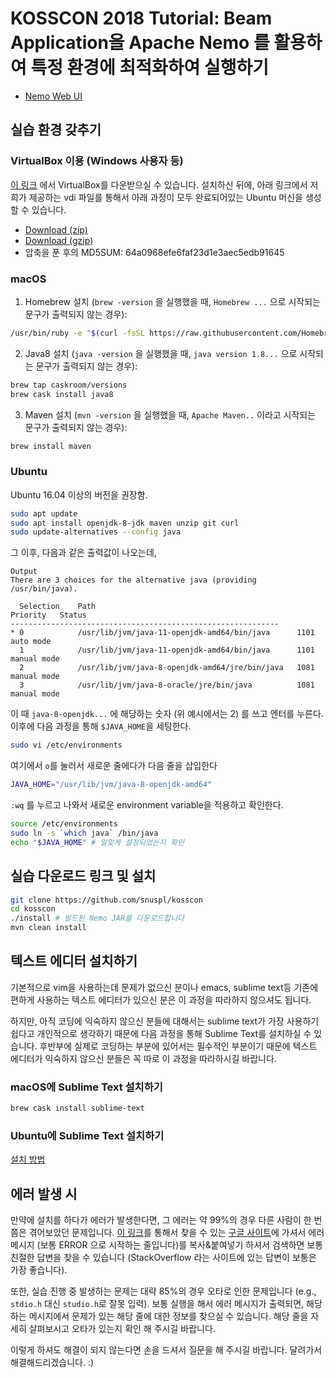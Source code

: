 # KOSSCON 2018 Tutorial: Beam Application을 Apache Nemo 를 활용하여 특정 환경에 최적화하여 실행하기

* [Nemo Web UI](https://nemowebui.snuspl.snu.ac.kr:50443)

## 실습 환경 갖추기

### VirtualBox 이용 (Windows 사용자 등)

[이 링크](https://download.virtualbox.org/virtualbox/5.2.22/VirtualBox-5.2.22-126460-Win.exe) 에서 VirtualBox를 다운받으실 수 있습니다. 설치하신 뒤에, 아래 링크에서 저희가 제공하는 vdi 파일를 통해서 아래 과정이 모두 완료되어있는 Ubuntu 머신을 생성할 수 있습니다.

* [Download (zip)](https://snuspl.snu.ac.kr:50443/static/KossconNemo.zip)
* [Download (gzip)](https://snuspl.snu.ac.kr:50443/static/KossconNemo.vdi.gz)
* 압축을 푼 후의 MD5SUM: 64a0968efe6faf23d1e3aec5edb91645

### macOS

1. Homebrew 설치 (`brew -version` 을 실행했을 때, `Homebrew ...` 으로 시작되는 문구가 출력되지 않는 경우):
```bash
/usr/bin/ruby -e "$(curl -fsSL https://raw.githubusercontent.com/Homebrew/install/master/install)"
```

2. Java8 설치 (`java -version` 을 실행했을 때, `java version 1.8...` 으로 시작되는 문구가 출력되지 않는 경우):
```bash
brew tap caskroom/versions
brew cask install java8
```

3. Maven 설치 (`mvn -version` 을 실행했을 때, `Apache Maven..` 이라고 시작되는 문구가 출력되지 않는 경우):
```bash
brew install maven
```


### Ubuntu

Ubuntu 16.04 이상의 버전을 권장함.

```bash
sudo apt update
sudo apt install openjdk-8-jdk maven unzip git curl
sudo update-alternatives --config java
```

그 이후, 다음과 같은 출력값이 나오는데,

```
Output
There are 3 choices for the alternative java (providing /usr/bin/java).

  Selection    Path                                            Priority   Status
------------------------------------------------------------
* 0            /usr/lib/jvm/java-11-openjdk-amd64/bin/java      1101      auto mode
  1            /usr/lib/jvm/java-11-openjdk-amd64/bin/java      1101      manual mode
  2            /usr/lib/jvm/java-8-openjdk-amd64/jre/bin/java   1081      manual mode
  3            /usr/lib/jvm/java-8-oracle/jre/bin/java          1081      manual mode
```

이 때 `java-8-openjdk...` 에 해당하는 숫자 (위 예시에서는 2) 를 쓰고 엔터를 누른다.
이후에 다음 과정을 통해 `$JAVA_HOME`을 세팅한다.

```bash
sudo vi /etc/environments
```

여기에서 `o`를 눌러서 새로운 줄에다가 다음 줄을 삽입한다

```sh
JAVA_HOME="/usr/lib/jvm/java-8-openjdk-amd64"
```

`:wq` 를 누르고 나와서 새로운 environment variable을 적용하고 확인한다.

```bash
source /etc/environments
sudo ln -s `which java` /bin/java
echo "$JAVA_HOME" # 알맞게 설정되었는지 확인
```

## 실습 다운로드 링크 및 설치

```bash
git clone https://github.com/snuspl/kosscon
cd kosscon
./install # 빌드된 Nemo JAR를 다운로드합니다
mvn clean install
```

## 텍스트 에디터 설치하기

기본적으로 vim을 사용하는데 문제가 없으신 분이나 emacs, sublime text등 기존에 편하게 사용하는 텍스트 에디터가 있으신 분은 이 과정을 따라하지 않으셔도 됩니다.

하지만, 아직 코딩에 익숙하지 않으신 분들에 대해서는 sublime text가 가장 사용하기 쉽다고 개인적으로 생각하기 때문에 다음 과정을 통해 Sublime Text를 설치하실 수 있습니다. 후반부에 실제로 코딩하는 부분에 있어서는 필수적인 부분이기 때문에 텍스트 에디터가 익숙하지 않으신 분들은 꼭 따로 이 과정을 따라하시길 바랍니다.

### macOS에 Sublime Text 설치하기

```bash
brew cask install sublime-text
```

### Ubuntu에 Sublime Text 설치하기

[설치 방법](https://www.sublimetext.com/docs/3/linux_repositories.html#apt)

## 에러 발생 시

만약에 설치를 하다가 에러가 발생한다면, 그 에러는 약 99%의 경우 다른 사람이 한 번쯤은 겪어보았던 문제입니다. [이 링크](https://www.google.com)를 통해서 찾을 수 있는 [구글 사이트](https://www.google.com)에 가셔서 에러 메시지 (보통 ERROR 으로 시작하는 줄입니다)를 복사&붙여넣기 하셔서 검색하면 보통 친절한 답변을 찾을 수 있습니다 (StackOverflow 라는 사이트에 있는 답변이 보통은 가장 좋습니다).

또한, 실습 진행 중 발생하는 문제는 대략 85%의 경우 오타로 인한 문제입니다 (e.g., `stdio.h` 대신 `studio.h`로 잘못 입력). 보통 실행을 해서 에러 메시지가 출력되면, 해당하는 메시지에서 문제가 있는 해당 줄에 대한 정보를 찾으실 수 있습니다. 해당 줄을 자세히 살펴보시고 오타가 있는지 확인 해 주시길 바랍니다.

이렇게 하셔도 해결이 되지 않는다면 손을 드셔서 질문을 해 주시길 바랍니다. 달려가서 해결해드리겠습니다. :)


